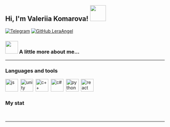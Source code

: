 <h2> Hi, I'm Valeriia Komarova! <img src="https://media.giphy.com/media/mGcNjsfWAjY5AEZNw6/giphy.gif" width="50"></h2>

[![Telegram](https://img.shields.io/badge/Telegram-blue?style=flat-square&logo=telegram&logoColor=white)](https://t.me/Angel0k_L)
[![GitHub LeraAngel](https://img.shields.io/github/followers/LeraAngel?label=follow&style=social)](https://github.com/LeraAngel)


### <img src="https://media.giphy.com/media/v1.Y2lkPTc5MGI3NjExY2tlMXcycnRlbnNkMnlpMHJsYWJuZ2ZkMThkMWIxNWszODRxaDQzZiZlcD12MV9pbnRlcm5hbF9naWZfYnlfaWQmY3Q9cw/RfAfdLubIb63UUwfBH/giphy.gif" width="40"> A little more about me...  



---
### Languages and tools

<img src="https://cdn.jsdelivr.net/gh/devicons/devicon/icons/unrealengine/unrealengine-original-wordmark.svg" title="js" width="40" height="40"/>&nbsp;
<img src="https://cdn.jsdelivr.net/gh/devicons/devicon/icons/unity/unity-original-wordmark.svg" title="unity" width="40" height="40"/>&nbsp;
<img src="https://cdn.jsdelivr.net/gh/devicons/devicon/icons/cplusplus/cplusplus-line.svg" title="c++" width="40" height="40"/>&nbsp;
<img src="https://cdn.jsdelivr.net/gh/devicons/devicon/icons/csharp/csharp-line.svg" title="c#" width="40" height="40"/>&nbsp;
<img src="https://cdn.jsdelivr.net/gh/devicons/devicon/icons/python/python-original.svg" title="python" width="40" height="40"/>&nbsp;
<img src="https://cdn.jsdelivr.net/gh/devicons/devicon/icons/react/react-original.svg" title="react" width="40" height="40"/>&nbsp;


### My stat

<div id="stat" align="center">
    <img src="https://github-profile-summary-cards.vercel.app/api/cards/profile-details?username=LeraAngel&theme=github_dark" alt=""/>
    <img src="https://github-profile-summary-cards.vercel.app/api/cards/stats?username=LeraAngel&theme=github_dark" alt=""/>
    <img src="http://github-profile-summary-cards.vercel.app/api/cards/repos-per-language?username=LeraAngel&theme=github_dark" alt=""/>
</div>

---

